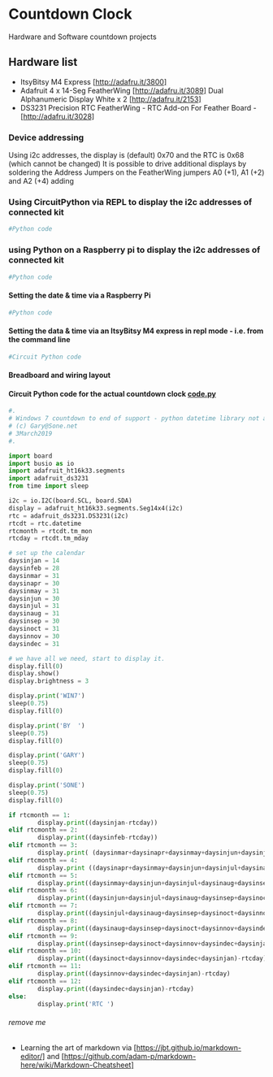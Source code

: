 # Countdown Clock
Hardware and Software countdown projects

## Hardware list
+ ItsyBitsy M4 Express [http://adafru.it/3800]
+ Adafruit 4 x 14-Seg FeatherWing [http://adafru.it/3089] Dual Alphanumeric Display White x 2 [http://adafru.it/2153]
+ DS3231 Precision RTC FeatherWing - RTC Add-on For Feather Board - [http://adafru.it/3028]

### Device addressing
Using i2c addresses, the display is (default) 0x70 and the RTC is 0x68 (which cannot be changed)
It is possible to drive additional displays by soldering the Address Jumpers on the FeatherWing jumpers A0 (+1), A1 (+2) and A2 (+4) adding

### Using CircuitPython via REPL to display the i2c addresses of connected kit
```python
#Python code
```
### using Python on a Raspberry pi to display the i2c addresses of connected kit
```python
#Python code
```
#### Setting the date & time via a Raspberry Pi
```python
#Python code
```
#### Setting the data & time via an ItsyBitsy M4 express in repl mode - i.e. from the command line
```python
#Circuit Python code
```
#### Breadboard and wiring layout

#### Circuit Python code for the actual countdown clock [code.py](../master/ItsyBitsyM4/CIRCUITPYTHON/code_working.py)
```python
#.
# Windows 7 countdown to end of support - python datetime library not available :-o
# (c) Gary@Sone.net
# 3March2019
#.

import board
import busio as io
import adafruit_ht16k33.segments
import adafruit_ds3231
from time import sleep

i2c = io.I2C(board.SCL, board.SDA)
display = adafruit_ht16k33.segments.Seg14x4(i2c)
rtc = adafruit_ds3231.DS3231(i2c)
rtcdt = rtc.datetime
rtcmonth = rtcdt.tm_mon
rtcday = rtcdt.tm_mday

# set up the calendar
daysinjan = 14
daysinfeb = 28
daysinmar = 31
daysinapr = 30
daysinmay = 31
daysinjun = 30
daysinjul = 31
daysinaug = 31
daysinsep = 30
daysinoct = 31
daysinnov = 30
daysindec = 31

# we have all we need, start to display it.
display.fill(0)
display.show()
display.brightness = 3

display.print('WIN7')
sleep(0.75)
display.fill(0)

display.print('BY  ')
sleep(0.75)
display.fill(0)

display.print('GARY')
sleep(0.75)
display.fill(0)

display.print('SONE')
sleep(0.75)
display.fill(0)

if rtcmonth == 1:
        display.print((daysinjan-rtcday))
elif rtcmonth == 2:
        display.print((daysinfeb-rtcday))
elif rtcmonth == 3:
        display.print( (daysinmar+daysinapr+daysinmay+daysinjun+daysinjul+daysinaug+daysinsep+daysinoct+daysinnov+daysindec+daysinjan)-rtcday)
elif rtcmonth == 4:
        display.print ((daysinapr+daysinmay+daysinjun+daysinjul+daysinaug+daysinsep+daysinoct+daysinnov+daysindec+daysinjan)-rtcday)
elif rtcmonth == 5:
        display.print((daysinmay+daysinjun+daysinjul+daysinaug+daysinsep+daysinoct+daysinnov+daysindec+daysinjan)-rtcday)
elif rtcmonth == 6:
        display.print((daysinjun+daysinjul+daysinaug+daysinsep+daysinoct+daysinnov+daysindec+daysinjan)-rtcday)
elif rtcmonth == 7:
        display.print((daysinjul+daysinaug+daysinsep+daysinoct+daysinnov+daysindec+daysinjan)-rtcday)
elif rtcmonth == 8:
        display.print((daysinaug+daysinsep+daysinoct+daysinnov+daysindec+daysinjan)-rtcday)
elif rtcmonth == 9:
        display.print((daysinsep+daysinoct+daysinnov+daysindec+daysinjan)-rtcday)
elif rtcmonth == 10:
        display.print((daysinoct+daysinnov+daysindec+daysinjan)-rtcday)
elif rtcmonth == 11:
        display.print((daysinnov+daysindec+daysinjan)-rtcday)
elif rtcmonth == 12:
        display.print((daysindec+daysinjan)-rtcday)
else:
        display.print('RTC ')
```

###### remove me
+ Learning the art of markdown via [https://jbt.github.io/markdown-editor/] and [https://github.com/adam-p/markdown-here/wiki/Markdown-Cheatsheet]
